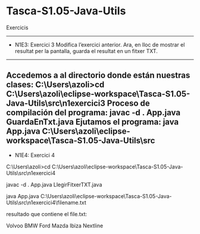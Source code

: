 # Tasca-S1.05-Java-Utils
Exercicis



_____________________________________________________________________________________________
- N1E3: Exercici 3
Modifica l’exercici anterior. Ara, en lloc de mostrar el resultat per la pantalla, guarda el resultat en un fitxer TXT. 
----------------------------------------------
Accedemos a al directorio donde están nuestras clases:
	C:\Users\azoli>cd C:\Users\azoli\eclipse-workspace\Tasca-S1.05-Java-Utils\src\n1exercici3
Proceso de compilación del programa:
	javac -d . App.java GuardaEnTxt.java
Ejutamos el programa:
	java App.java C:\Users\azoli\eclipse-workspace\Tasca-S1.05-Java-Utils\src
----------------------------------------------
- N1E4: Exercici 4

C:\Users\azoli>cd C:\Users\azoli\eclipse-workspace\Tasca-S1.05-Java-Utils\src\n1exercici4

javac -d . App.java LlegirFitxerTXT.java

java App.java C:\Users\azoli\eclipse-workspace\Tasca-S1.05-Java-Utils\src\n1exercici4\filename.txt

resultado que contiene el file.txt: 

Volvoo BMW Ford Mazda Ibiza
Nextline



